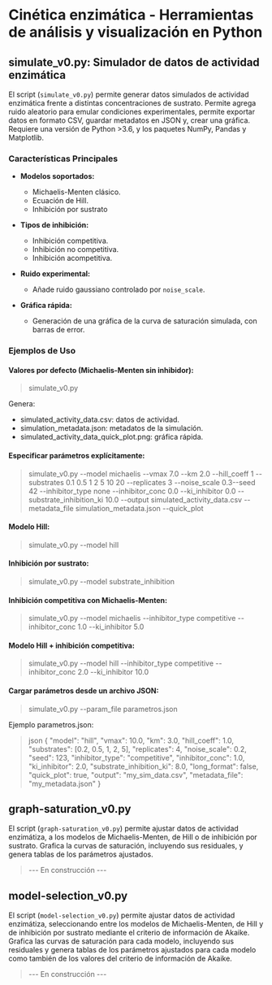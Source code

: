 #  Cinética enzimática - Herramientas de análisis y visualización en Python

## simulate_v0.py: Simulador de datos de actividad enzimática

El script (`simulate_v0.py`) permite generar datos simulados de actividad enzimática frente a distintas concentraciones de sustrato. Permite agrega ruido aleatorio para emular condiciones experimentales, permite exportar datos en formato CSV, guardar metadatos en JSON y, crear una gráfica. Requiere una versión de Python >3.6, y los paquetes NumPy, Pandas y Matplotlib.

### Características Principales

- **Modelos soportados:**
  - Michaelis-Menten clásico.
  - Ecuación de Hill.
  - Inhibición por sustrato

- **Tipos de inhibición:**
  - Inhibición competitiva.
  - Inhibición no competitiva.
  - Inhibición acompetitiva.

- **Ruido experimental:**
  - Añade ruido gaussiano controlado por `noise_scale`.

- **Gráfica rápida:**
  - Generación de una gráfica de la curva de saturación simulada, con barras de error.

### Ejemplos de Uso

#### Valores por defecto (Michaelis-Menten sin inhibidor):
   
  >  simulate_v0.py

Genera:

   - simulated_activity_data.csv: datos de actividad.
   - simulation_metadata.json: metadatos de la simulación.
   - simulated_activity_data_quick_plot.png: gráfica rápida.

#### Especificar parámetros explícitamente:


 >   simulate_v0.py --model michaelis --vmax 7.0 --km 2.0 --hill_coeff 1 --substrates 0.1 0.5 1 2 5 10 20 --replicates 3 --noise_scale 0.3--seed 42 --inhibitor_type none --inhibitor_conc 0.0 --ki_inhibitor 0.0 --substrate_inhibition_ki 10.0 --output simulated_activity_data.csv --metadata_file simulation_metadata.json --quick_plot

#### Modelo Hill:

  >   simulate_v0.py --model hill

#### Inhibición por sustrato:
  >   simulate_v0.py --model substrate_inhibition

#### Inhibición competitiva con Michaelis-Menten:

  >  simulate_v0.py --model michaelis --inhibitor_type competitive --inhibitor_conc 1.0 --ki_inhibitor 5.0

#### Modelo Hill + inhibición competitiva:


  >  simulate_v0.py --model hill --inhibitor_type competitive --inhibitor_conc 2.0 --ki_inhibitor 10.0


#### Cargar parámetros desde un archivo JSON:

  >  simulate_v0.py --param_file parametros.json

Ejemplo parametros.json:

  >json
  {
  "model": "hill",
  "vmax": 10.0,
  "km": 3.0,
  "hill_coeff": 1.0,
  "substrates": [0.2, 0.5, 1, 2, 5],
  "replicates": 4,
  "noise_scale": 0.2,
  "seed": 123,
  "inhibitor_type": "competitive",
  "inhibitor_conc": 1.0,
  "ki_inhibitor": 2.0,
  "substrate_inhibition_ki": 8.0,
  "long_format": false,
  "quick_plot": true,
  "output": "my_sim_data.csv",
  "metadata_file": "my_metadata.json"
}

## graph-saturation_v0.py
El script (`graph-saturation_v0.py`) permite ajustar datos de actividad enzimátiza, a los modelos de Michaelis-Menten, de Hill o de inhibición por sustrato. Grafica la curvas de saturación, incluyendo sus residuales, y genera tablas de los parámetros ajustados.

> --- En construcción ---
## model-selection_v0.py
El script (`model-selection_v0.py`) permite ajustar datos de actividad enzimátiza, seleccionando entre los modelos de Michaelis-Menten, de Hill y de inhibición por sustrato mediante el criterio de información de Akaike. Grafica las curvas de saturación para cada modelo, incluyendo sus residuales y genera tablas de los parámetros ajustados para cada modelo como también de los valores del criterio de información de Akaike.

>--- En construcción ---

